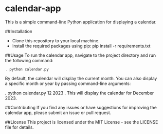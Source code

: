 # calendar-app

   This is a simple command-line Python application for displaying a calendar.

##Installation
   * Clone this repository to your local machine.
   * Install the required packages using pip: pip install -r requirements.txt
   
##Usage
  To run the calendar app, navigate to the project directory and run the following command:
  
    . python calendar.py
  
 By default, the calendar will display the current month. You can also display a specific month or year by passing command-line arguments:
 
  . python calendar.py 12 2023
  . This will display the calendar for December 2023.

##Contributing
   If you find any issues or have suggestions for improving the calendar app, please submit an issue or pull request.

##License
   This project is licensed under the MIT License - see the LICENSE file for details.

